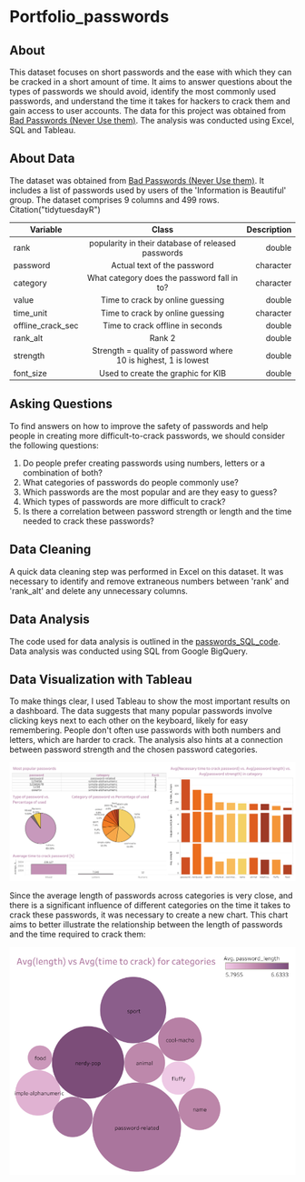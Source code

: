 # Portfolio_passwords

## About
This dataset focuses on short passwords and the ease with which they can be cracked in a short amount of time. It aims to answer questions about the types of passwords we should avoid, identify the most commonly used passwords, and understand the time it takes for hackers to crack them and gain access to user accounts. The data for this project was obtained from [Bad Passwords (Never Use them)](https://www.kaggle.com/datasets/sujaykapadnis/bad-passwords-never-use-them). The analysis was conducted using Excel, SQL and Tableau.

## About Data
The dataset was obtained from [Bad Passwords (Never Use them)](https://www.kaggle.com/datasets/sujaykapadnis/bad-passwords-never-use-them). It includes a list of passwords used by users of the 'Information is Beautiful' group. The dataset comprises 9 columns and 499 rows. Citation("tidytuesdayR")

| Variable       | Class          | Description  |
| ------------- |:-------------:| -----:|
| rank      | popularity in their database of released passwords | double |
| password      | Actual text of the password      |   character |
| category | What category does the password fall in to?      |    character |
| value      | Time to crack by online guessing    |   double |
| time_unit      | Time to crack by online guessing | character |
| offline_crack_sec | Time to crack offline in seconds      |    double |
| rank_alt     | Rank 2 | double |
| strength     | Strength = quality of password where 10 is highest, 1 is lowest      |   double |
| font_size | Used to create the graphic for KIB      |    double |

## Asking Questions
To find answers on how to improve the safety of passwords and help people in creating more difficult-to-crack passwords, we should consider the following questions:

1. Do people prefer creating passwords using numbers, letters or a combination of both?
2. What categories of passwords do people commonly use?
3. Which passwords are the most popular and are they easy to guess?
4. Which types of passwords are more difficult to crack?
5. Is there a correlation between password strength or length and the time needed to crack these passwords?

## Data Cleaning
A quick data cleaning step was performed in Excel on this dataset. It was necessary to identify and remove extraneous numbers between 'rank' and 'rank_alt' and delete any unnecessary columns.

## Data Analysis
The code used for data analysis is outlined in the [passwords_SQL_code](https://github.com/RieForGitHub/Portfolio_passwords/blob/main/passwords_SQL_code.txt). Data analysis was conducted using SQL from Google BigQuery.

## Data Visualization with Tableau
To make things clear, I used Tableau to show the most important results on a dashboard. 
The data suggests that many popular passwords involve clicking keys next to each other on the keyboard, likely for easy remembering. People don't often use passwords with both numbers and letters, which are harder to crack. The analysis also hints at a connection between password strength and the chosen password categories.

![Dashboard 1](https://github.com/RieForGitHub/Portfolio_passwords/blob/main/Dashboard%201.png)


Since the average length of passwords across categories is very close, and there is a significant influence of different categories on the time it takes to crack these passwords, it was necessary to create a new chart. This chart aims to better illustrate the relationship between the length of passwords and the time required to crack them:

<img src="https://github.com/RieForGitHub/Portfolio_passwords/blob/main/Dashboard%202.png" width="550">

